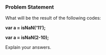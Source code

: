 ### Problem Statement

What will be the result of the following codes:

**var a = isNaN(‘11’);**

**var a = isNaN(2-10);**

Explain your answers.
